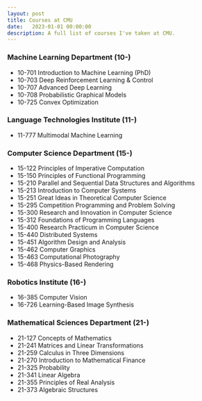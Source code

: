 ```yaml
---
layout: post
title: Courses at CMU
date:   2023-01-01 00:00:00
description: A full list of courses I've taken at CMU.
---
```


### Machine Learning Department (10-)

- 10-701 Introduction to Machine Learning (PhD)
- 10-703 Deep Reinforcement Learning & Control
- 10-707 Advanced Deep Learning
- 10-708 Probabilistic Graphical Models
- 10-725 Convex Optimization

### Language Technologies Institute (11-)

- 11-777 Multimodal Machine Learning

### Computer Science Department (15-)

- 15-122 Principles of Imperative Computation
- 15-150 Principles of Functional Programming
- 15-210 Parallel and Sequential Data Structures and Algorithms
- 15-213 Introduction to Computer Systems
- 15-251 Great Ideas in Theoretical Computer Science
- 15-295 Competition Programming and Problem Solving
- 15-300 Research and Innovation in Computer Science
- 15-312 Foundations of Programming Languages
- 15-400 Research Practicum in Computer Science
- 15-440 Distributed Systems
- 15-451 Algorithm Design and Analysis
- 15-462 Computer Graphics
- 15-463 Computational Photography
- 15-468 Physics-Based Rendering

### Robotics Institute (16-)

- 16-385 Computer Vision
- 16-726 Learning-Based Image Synthesis

### Mathematical Sciences Department (21-)

- 21-127 Concepts of Mathematics
- 21-241 Matrices and Linear Transformations
- 21-259 Calculus in Three Dimensions
- 21-270 Introduction to Mathematical Finance
- 21-325 Probability
- 21-341 Linear Algebra
- 21-355 Principles of Real Analysis
- 21-373 Algebraic Structures